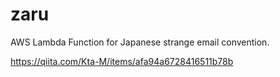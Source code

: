 # zaru
AWS Lambda Function for Japanese strange email convention.

https://qiita.com/Kta-M/items/afa94a6728416511b78b
